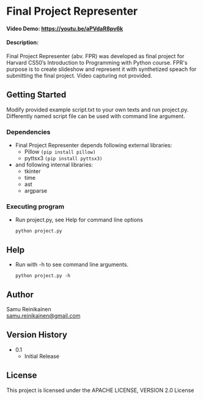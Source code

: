 # Final Project Representer
#### Video Demo:  https://youtu.be/aPVdaR8pv6k
#### Description:

Final Project Representer (abv. FPR) was developed as final project for Harvard CS50’s Introduction to Programming with Python course. 
FPR's purpose is to create slideshow and represent it with synthetized speach for submitting the final project. Video capturing not provided.

## Getting Started

Modify provided example script.txt to your own texts and run project.py. Differently named script file can be used with command line argument.

### Dependencies

* Final Project Representer depends following external libraries:
    * Pillow    ```(pip install pillow)```
    * pyttsx3   ```(pip install pyttsx3)```
* and following internal libraries:
    * tkinter
    * time
    * ast
    * argparse

### Executing program

* Run project.py, see Help for command line options
    ```
    python project.py
    ```

## Help

* Run with -h to see command line arguments.
    ```
    python project.py -h
    ```

## Author

Samu Reinikainen  
samu.reinikainen@gmail.com

## Version History

* 0.1
    * Initial Release

## License

This project is licensed under the APACHE LICENSE, VERSION 2.0 License